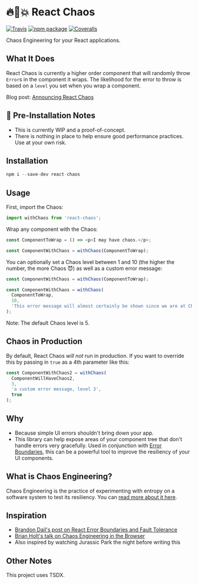 # 🔥🐒💥 React Chaos

[![Travis][build-badge]][build]
[![npm package][npm-badge]][npm]
[![Coveralls][coveralls-badge]][coveralls]

Chaos Engineering for your React applications.

[build-badge]: https://img.shields.io/travis/jchiatt/react-chaos/master.png?style=flat-square
[build]: https://travis-ci.org/jchiatt/react-chaos
[npm-badge]: https://img.shields.io/npm/v/npm-package.png?style=flat-square
[npm]: https://www.npmjs.org/package/react-chaos
[coveralls-badge]: https://coveralls.io/repos/github/jchiatt/react-chaos/badge.svg?branch=master
[coveralls]: https://coveralls.io/github/jchiatt/react-chaos?branch=master

## What It Does

React Chaos is currently a higher order component that will randomly throw `Error`s in the component it wraps. The likelihood for the error to throw is based on a `level` you set when you wrap a component.

Blog post: [Announcing React Chaos](https://jchiatt.com/announcing-react-chaos/)

## 🛑 Pre-Installation Notes

- This is currently WIP and a proof-of-concept.
- There is nothing in place to help ensure good performance practices. Use at your own risk.

## Installation

```js
npm i --save-dev react-chaos
```

## Usage

First, import the Chaos:

```js
import withChaos from 'react-chaos';
```

Wrap any component with the Chaos:

```js
const ComponentToWrap = () => <p>I may have chaos.</p>;

const ComponentWithChaos = withChaos(ComponentToWrap);
```

You can optionally set a Chaos level between 1 and 10 (the higher the number, the more Chaos 😈) as well as a custom error message:

```js
const ComponentWithChaos = withChaos(ComponentToWrap);

const ComponentWithChaos = withChaos(
  ComponentToWrap,
  10,
  'This error message will almost certainly be shown since we are at Chaos level 10.'
);
```

Note: The default Chaos level is 5.

## Chaos in Production

By default, React Chaos _will not_ run in production. If you want to override this by passing in `true` as a 4th parameter like this:

```js
const ComponentWithChaos2 = withChaos(
  ComponentWillHaveChaos2,
  3,
  'a custom error message, level 3',
  true
);
```

## Why

- Because simple UI errors shouldn't bring down your app.
- This library can help expose areas of your component tree that don't handle errors very gracefully. Used in conjunction with [Error Boundaries](https://reactjs.org/docs/error-boundaries.html), this can be a powerful tool to improve the resiliency of your UI components.

## What is Chaos Engineering?

Chaos Engineering is the practice of experimenting with entropy on a software system to test its resiliency. You can [read more about it here](https://en.wikipedia.org/wiki/Chaos_engineering).

## Inspiration

- [Brandon Dail's post on React Error Boundaries and Fault Tolerance](https://aweary.dev/fault-tolerance-react/)
- [Brian Holt's talk on Chaos Engineering in the Browser](https://www.youtube.com/watch?v=A4_rRj-4Mv0)
- Also inspired by watching Jurassic Park the night before writing this

## Other Notes

This project uses TSDX.
